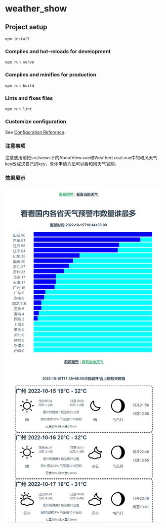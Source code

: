 # weather_show

## Project setup
```
npm install
```

### Compiles and hot-reloads for development
```
npm run serve
```

### Compiles and minifies for production
```
npm run build
```

### Lints and fixes files
```
npm run lint
```

### Customize configuration
See [Configuration Reference](https://cli.vuejs.org/config/).

### 注意事项
注意使用前把src/views下的AboutView.vue和WeatherLocal.vue中的和风天气key改成您自己的key，具体申请方法可以看和风天气官网。

### 效果展示
![image](https://github.com/TiaoTiaoTic/weather-show/blob/master/%E7%95%8C%E9%9D%A21.png)
![image](https://github.com/TiaoTiaoTic/weather-show/blob/master/%E7%95%8C%E9%9D%A22.png
)
